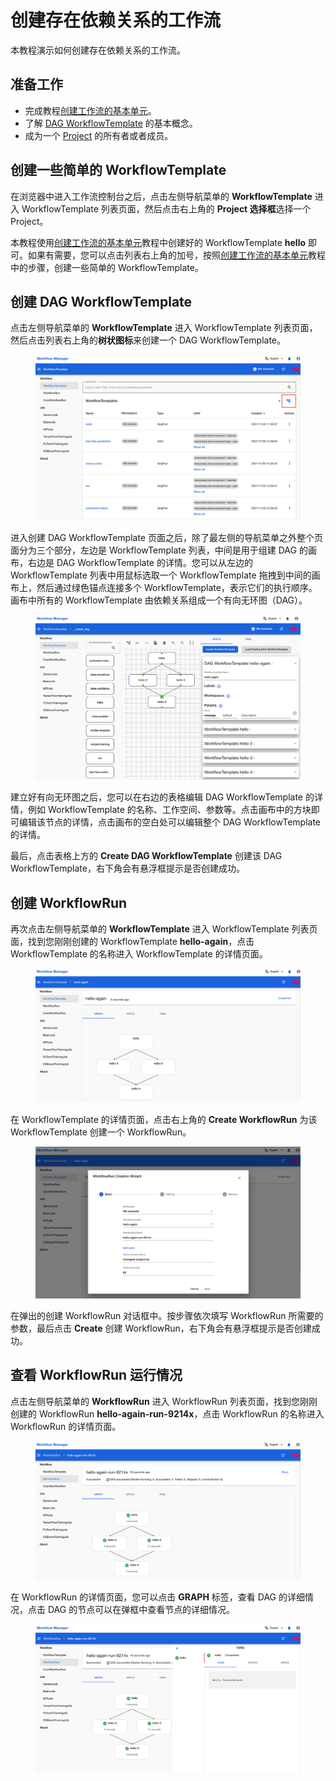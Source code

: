 # 创建存在依赖关系的工作流

本教程演示如何创建存在依赖关系的工作流。

## 准备工作

* 完成教程[创建工作流的基本单元](./create-workflow-unit.md)。
* 了解 [DAG WorkflowTemplate](../modules/workflows/workflowtemplate.md#dag-workflowtemplate) 的基本概念。
* 成为一个 [Project](../modules/account-and-security.md#project) 的所有者或者成员。

## 创建一些简单的 WorkflowTemplate

在浏览器中进入工作流控制台之后，点击左侧导航菜单的 **WorkflowTemplate** 进入 WorkflowTemplate 列表页面，然后点击右上角的 **Project 选择框**选择一个 Project。

本教程使用[创建工作流的基本单元](./create-workflow-unit.md#创建-workflowtemplate)教程中创建好的 WorkflowTemplate **hello** 即可。如果有需要，您可以点击列表右上角的加号，按照[创建工作流的基本单元](./create-workflow-unit.md#创建-workflowtemplate)教程中的步骤，创建一些简单的 WorkflowTemplate。

## 创建 DAG WorkflowTemplate

点击左侧导航菜单的 **WorkflowTemplate** 进入 WorkflowTemplate 列表页面，然后点击列表右上角的**树状图标**来创建一个 DAG WorkflowTemplate。

<figure class="screenshot">
  <img alt="workflowtemplate-list" src="../assets/tasks/build-automatic-workflow/create-workflow-including-dependencies/workflowtemplate-list.png" class="screenshot"/>
</figure>

进入创建 DAG WorkflowTemplate 页面之后，除了最左侧的导航菜单之外整个页面分为三个部分，左边是 WorkflowTemplate 列表，中间是用于组建 DAG 的画布，右边是 DAG WorkflowTemplate 的详情。您可以从左边的 WorkflowTemplate 列表中用鼠标选取一个 WorkflowTemplate 拖拽到中间的画布上，然后通过绿色锚点连接多个 WorkflowTemplate，表示它们的执行顺序。画布中所有的 WorkflowTemplate 由依赖关系组成一个有向无环图（DAG）。

<figure class="screenshot">
  <img alt="create-workflowtemplate" src="../assets/tasks/build-automatic-workflow/create-workflow-including-dependencies/create-workflowtemplate.png" class="screenshot"/>
</figure>

建立好有向无环图之后，您可以在右边的表格编辑 DAG WorkflowTemplate 的详情，例如 WorkflowTemplate 的名称、工作空间、参数等。点击画布中的方块即可编辑该节点的详情，点击画布的空白处可以编辑整个 DAG WorkflowTemplate 的详情。

最后，点击表格上方的 **Create DAG WorkflowTemplate** 创建该 DAG WorkflowTemplate，右下角会有悬浮框提示是否创建成功。

## 创建 WorkflowRun

再次点击左侧导航菜单的 **WorkflowTemplate** 进入 WorkflowTemplate 列表页面，找到您刚刚创建的 WorkflowTemplate **hello-again**，点击 WorkflowTemplate 的名称进入 WorkflowTemplate 的详情页面。

<figure class="screenshot">
  <img alt="workflowtemplate-detail" src="../assets/tasks/build-automatic-workflow/create-workflow-including-dependencies/workflowtemplate-detail.png" class="screenshot"/>
</figure>

在 WorkflowTemplate 的详情页面，点击右上角的 **Create WorkflowRun** 为该 WorkflowTemplate 创建一个 WorkflowRun。

<figure class="screenshot">
  <img alt="create-workflowrun" src="../assets/tasks/build-automatic-workflow/create-workflow-including-dependencies/create-workflowrun.png" class="screenshot"/>
</figure>

在弹出的创建 WorkflowRun 对话框中。按步骤依次填写 WorkflowRun 所需要的参数，最后点击 **Create** 创建 WorkflowRun，右下角会有悬浮框提示是否创建成功。

## 查看 WorkflowRun 运行情况

点击左侧导航菜单的 **WorkflowRun** 进入 WorkflowRun 列表页面，找到您刚刚创建的 WorkflowRun **hello-again-run-9214x**，点击 WorkflowRun 的名称进入 WorkflowRun 的详情页面。

<figure class="screenshot">
  <img alt="workflowrun-detail" src="../assets/tasks/build-automatic-workflow/create-workflow-including-dependencies/workflowrun-detail.png" class="screenshot"/>
</figure>

在 WorkflowRun 的详情页面，您可以点击 **GRAPH** 标签，查看 DAG 的详细情况，点击 DAG 的节点可以在弹框中查看节点的详细情况。

<figure class="screenshot">
  <img alt="workflowrun-detail-node" src="../assets/tasks/build-automatic-workflow/create-workflow-including-dependencies/workflowrun-detail-node.png" class="screenshot"/>
</figure>
